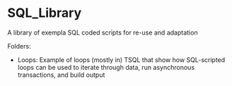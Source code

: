 # SQL_Library

A library of exempla SQL coded scripts for re-use and adaptation

Folders:

- Loops: Example of loops (mostly in) TSQL that show how SQL-scripted loops can be used to iterate through data, run asynchronous transactions, and build output 
